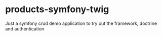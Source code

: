 # products-symfony-twig
Just a symfony crud demo application to try out the framework, doctrine and authentication
